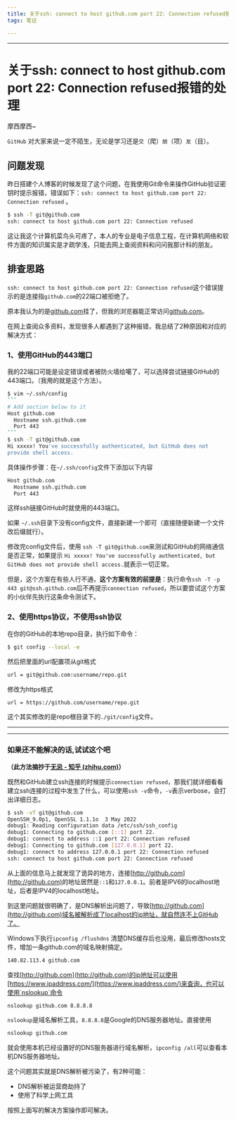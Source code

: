 ```yaml
---
title: 关于ssh: connect to host github.com port 22: Connection refused报错的处理
tags: 笔记

---
```


---

# 关于ssh: connect to host github.com port 22: Connection refused报错的处理

摩西摩西~

`GitHub` 对大家来说一定不陌生，无论是学习还是`交`（爬）`朋`（项）`友`（目）。

## 问题发现

昨日搭建个人博客的时候发现了这个问题，在我使用Git命令来操作GitHub验证密钥时提示报错，错误如下：`ssh: connect to host github.com port 22: Connection refused` 。

```bash
$ ssh -T git@github.com
ssh: connect to host github.com port 22: Connection refused
```

这让我这个计算机菜鸟头可疼了，本人的专业是电子信息工程，在计算机网络和软件方面的知识属实是才疏学浅，只能去网上查阅资料和问问我那计科的朋友。

## 排查思路

`ssh: connect to host github.com port 22: Connection refused`这个错误提示的是连接指`github.com`的22端口被拒绝了。

原本我认为的是<u>github.com</u>挂了，但我的浏览器能正常访问<u>github.com</u>。

在网上查阅众多资料，发现很多人都遇到了这种报错，我总结了2种原因和对应的解决方式：

### 1、使用GitHub的443端口

我的22端口可能是设定错误或者被防火墙给噶了，可以选择尝试链接GitHub的443端口。（我用的就是这个方法）。

~~~bash
$ vim ~/.ssh/config
```
# Add section below to it
Host github.com
  Hostname ssh.github.com
  Port 443
```
$ ssh -T git@github.com
Hi xxxxx! You've successfully authenticated, but GitHub does not
provide shell access.
~~~

具体操作步骤：在`~/.ssh/config`文件下添加以下内容

```bash
Host github.com
  Hostname ssh.github.com
  Port 443
```

这样ssh链接GitHub时就使用的443端口。

如果 `~/.ssh`目录下没有config文件，直接新建一个即可（直接随便新建一个文件改后缀就行）。

修改完config文件后，使用 `ssh -T git@github.com`来测试和GitHub的网络通信是否正常，如果提示 `Hi xxxxx! You've successfully authenticated, but GitHub does not provide shell access.`就表示一切正常。

但是，这个方案在有些人行不通，**这个方案有效的前提是**：执行命令`ssh -T -p 443 git@ssh.github.com`后不再提示`connection refused`，所以要尝试这个方案的小伙伴先执行这条命令测试下。

### 2、使用https协议，不使用ssh协议

在你的GitHub的本地repo目录，执行如下命令：

```bash
$ git config --local -e
```

然后把里面的url配置项从git格式

```bash
url = git@github.com:username/repo.git
```

修改为https格式

```bash
url = https://github.com/username/repo.git
```

这个其实修改的是repo根目录下的`./git/config`文件。

----

---

### 如果还不能解决的话,试试这个吧

**（此方法摘抄于[无忌 - 知乎 (zhihu.com)](https://www.zhihu.com/people/thucuhkwuji)）**

既然和GitHub建立ssh连接的时候提示`connection refused`，那我们就详细看看建立ssh连接的过程中发生了什么，可以使用`ssh -v`命令，`-v`表示verbose，会打出详细日志。

```bash
$ ssh -vT git@github.com
OpenSSH_9.0p1, OpenSSL 1.1.1o  3 May 2022
debug1: Reading configuration data /etc/ssh/ssh_config
debug1: Connecting to github.com [::1] port 22.
debug1: connect to address ::1 port 22: Connection refused
debug1: Connecting to github.com [127.0.0.1] port 22.
debug1: connect to address 127.0.0.1 port 22: Connection refused
ssh: connect to host github.com port 22: Connection refused
```

从上面的信息马上就发现了诡异的地方，连接<u>[http://github.com](http://github.com)</u>的地址居然是`::1`和`127.0.0.1`。前者是IPV6的localhost地址，后者是IPV4的localhost地址。

到这里问题就很明确了，是DNS解析出问题了，导致[http://github.com](http://github.com)域名被解析成了localhost的ip地址，就自然连不上GitHub了。

Windows下执行`ipconfig /flushdns` 清楚DNS缓存后也没用，最后修改hosts文件，增加一条github.com的域名映射搞定。

```bash
140.82.113.4 github.com
```

查找[http://github.com](http://github.com)的ip地址可以使用[https://www.ipaddress.com/](https://www.ipaddress.com/)来查询，也可以使用`nslookup`命令

```bash
nslookup github.com 8.8.8.8
```

`nslookup`是域名解析工具，`8.8.8.8`是Google的DNS服务器地址。直接使用

```bash
nslookup github.com
```

就会使用本机已经设置好的DNS服务器进行域名解析，`ipconfig /all`可以查看本机DNS服务器地址。

这个问题其实就是DNS解析被污染了，有2种可能：

- DNS解析被运营商劫持了
- 使用了科学上网工具

按照上面写的解决方案操作即可解决。